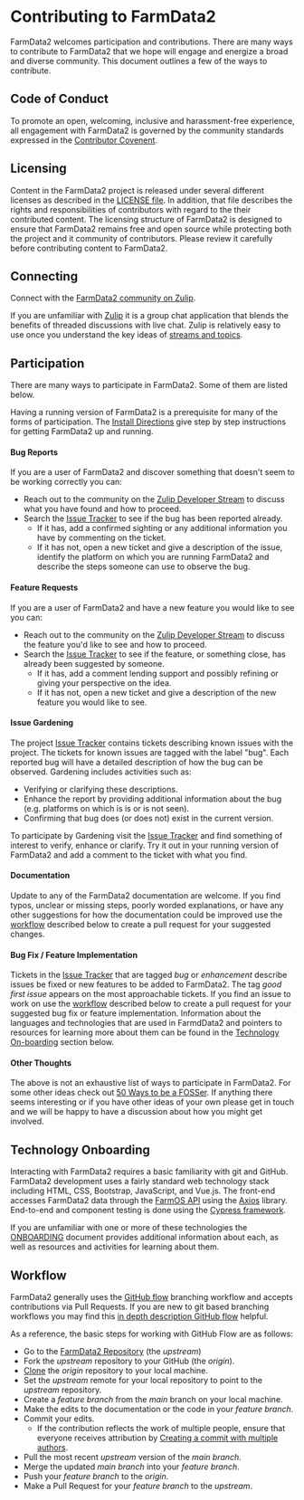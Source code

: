# Contributing to FarmData2 #

FarmData2 welcomes participation and contributions. There are many ways to contribute to FarmData2 that we hope will engage and energize a broad and diverse community. This document outlines a few of the ways to contribute.

## Code of Conduct ##

To promote an open, welcoming, inclusive and harassment-free experience, all engagement with FarmData2 is governed by the community standards expressed in the [Contributor Covenent](CODE_OF_CONDUCT.md).

## Licensing ##

Content in the FarmData2 project is released under several different licenses as described in the [LICENSE file](LICENSE.md). In addition, that file describes the rights and responsibilities of contributors with regard to the their contributed content. The licensing structure of FarmData2 is designed to ensure that FarmData2 remains free and open source while protecting both the project and it community of contributors. Please review it carefully before contributing content to FarmData2.

## Connecting ##

Connect with the [FarmData2 community on Zulip](https://farmdata2.zulipchat.com/).

If you are unfamiliar with [Zulip](https://zulip.com/) it is a group chat application that blends the benefits of threaded discussions with live chat. Zulip is relatively easy to use once you understand the key ideas of [streams and topics](https://zulip.com/help/about-streams-and-topics).

## Participation ##

There are many ways to participate in FarmData2. Some of them are listed below.  

Having a running version of FarmData2 is a prerequisite for many of the forms of participation.  The [Install Directions] give step by step instructions for getting FarmData2 up and running.

[Install Directions]: INSTALL.md

#### Bug Reports ####

If you are a user of FarmData2 and discover something that doesn't seem to be working correctly you can:

  * Reach out to the community on the [Zulip Developer Stream](https://farmdata2.zulipchat.com/#narrow/stream/271292-developers) to discuss what you have found and how to proceed.
  * Search the [Issue Tracker] to see if the bug has been reported already.
    * If it has, add a confirmed sighting or any additional information you have by commenting on the ticket.
    * If it has not, open a new ticket and give a description of the issue, identify the platform on which you are running FarmData2 and describe the steps someone can use to observe the bug.

[Issue Tracker]: https://github.com/DickinsonCollege/FarmData2/issues

#### Feature Requests ####

If you are a user of FarmData2 and have a new feature you would like to see you can:

  * Reach out to the community on the [Zulip Developer Stream](https://farmdata2.zulipchat.com/#narrow/stream/271292-developers) to discuss the feature you'd like to see and how to proceed.
  * Search the [Issue Tracker] to see if the feature, or something close, has already been suggested by someone.
    * If it has, add a comment lending support and possibly refining or giving your perspective on the idea.
    * If it has not, open a new ticket and give a description of the new feature you would like to see.

#### Issue Gardening ####

The project [Issue Tracker] contains tickets describing known issues with the project.  The tickets for known issues are tagged with the label "bug".  Each reported bug will have a detailed description of how the bug can be observed. Gardening includes activities such as:

  * Verifying or clarifying these descriptions.
  * Enhance the report by providing additional information about the bug (e.g. platforms on which is is or is not seen).
  * Confirming that bug does (or does not) exist in the current version.

To participate by Gardening visit the [Issue Tracker] and find something of interest to verify, enhance or clarify.  Try it out in your running version of FarmData2 and add a comment to the ticket with what you find.

#### Documentation ####

Update to any of the FarmData2 documentation are welcome.  If you find typos, unclear or missing steps, poorly worded explanations, or have any other suggestions for how the documentation could be improved use the [workflow](#workflow) described below to create a pull request for your suggested changes.

#### Bug Fix / Feature Implementation ####

Tickets in the [Issue Tracker] that are tagged _bug_ or _enhancement_ describe issues be fixed or new features to be added to FarmData2. The tag _good first issue_ appears on the most approachable tickets.  If you find an issue to work on use the [workflow](#workflow) described below to create a pull request for your suggested bug fix or feature implementation. Information about the languages and technologies that are used in FarmdData2 and pointers to resources for learning more about them can be found in the [Technology On-boarding](#technology-on-boarding) section below.

#### Other Thoughts ####

The above is not an exhaustive list of ways to participate in FarmData2. For some other ideas check out [50 Ways to be a FOSSer](http://foss2serve.org/index.php/50_Ways_to_be_a_FOSSer). If anything there seems interesting or if you have other ideas of your own please get in touch and we will be happy to have a discussion about how you might get involved.

## Technology Onboarding ##

Interacting with FarmData2 requires a basic familiarity with git and GitHub. FarmData2 development uses a fairly standard web technology stack including HTML, CSS, Bootstrap, JavaScript, and Vue.js. The front-end accesses FarmData2 data through the [FarmOS API](https://farmos.org/development/api/) using the [Axios](https://github.com/axios/axios) library. End-to-end and component testing is done using the [Cypress framework](https://www.cypress.io/).

If you are unfamiliar with one or more of these technologies the [ONBOARDING](ONBOARDING.md) document provides additional information about each, as well as resources and activities for learning about them.

## Workflow ##

FarmData2 generally uses the [GitHub flow](https://guides.github.com/introduction/flow/) branching workflow and accepts contributions via Pull Requests. If you are new to git based branching workflows you may find this [in depth description GitHub flow](https://githubflow.github.io/) helpful.

As a reference, the basic steps for working with GitHub Flow are as follows:

  * Go to the [FarmData2 Repository] (the _upstream_)
  * Fork the _upstream_ repository to your GitHub (the _origin_).
  * [Clone] the _origin_ repository to your local machine.
  * Set the  _upstream_ remote for your local repository to point to the _upstream_ repository.
  * Create a _feature branch_ from the _main_ branch on your local machine.
  * Make the edits to the documentation or the code in your _feature branch_.
  * Commit your edits.
    * If the contribution reflects the work of multiple people, ensure that everyone receives attribution by [Creating a commit with multiple authors].
  * Pull the most recent _upstream_ version of the _main branch_.
  * Merge the updated _main branch_ into your _feature branch_.
  * Push your _feature branch_ to the _origin_.
  * Make a Pull Request for your _feature branch_ to the _upstream_.  

[Clone]: https://docs.github.com/en/free-pro-team@latest/github/creating-cloning-and-archiving-repositories/cloning-a-repository
[FarmData2 Repository]: https://github.com/DickinsonCollege/FarmData2
[Creating a commit with multiple authors]: https://docs.github.com/en/free-pro-team@latest/github/committing-changes-to-your-project/creating-a-commit-with-multiple-authors

